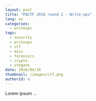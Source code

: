 ```yaml
---
layout: post
title: "PACTF 2018 round 2 - Write-ups"
lang: en
categories:
  - writeups
tags:
  - security
  - writeups
  - ctf
  - misc
  - forensics
  - crypto
  - stegano
date: 2018/04/26
thumbnail: /images/ctf.png
authorId: n
---
```

Lorem ipsum ...
